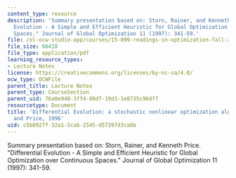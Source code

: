 ```yaml
---
content_type: resource
description: 'Summary presentation based on: Storn, Rainer, and Kenneth Price. "Differential
  Evolution - A Simple and Efficient Heuristic for Global Optimization over Continuous
  Spaces." Journal of Global Optimization 11 (1997): 341-59.'
file: /ol-ocw-studio-app/courses/15-099-readings-in-optimization-fall-2003/c5b8927f32a15cab2545d57397d3cabb_ses2_storn_price.pdf
file_size: 66418
file_type: application/pdf
learning_resource_types:
- Lecture Notes
license: https://creativecommons.org/licenses/by-nc-sa/4.0/
ocw_type: OCWFile
parent_title: Lecture Notes
parent_type: CourseSection
parent_uid: 76a0e948-3ff4-80d7-19d1-1e8735c96df7
resourcetype: Document
title: 'Differential Evolution: a stochastic nonlinear optimization algorithm by Storn
  and Price, 1996'
uid: c5b8927f-32a1-5cab-2545-d57397d3cabb
---
```

Summary presentation based on: Storn, Rainer, and Kenneth Price. "Differential Evolution - A Simple and Efficient Heuristic for Global Optimization over Continuous Spaces." Journal of Global Optimization 11 (1997): 341-59.